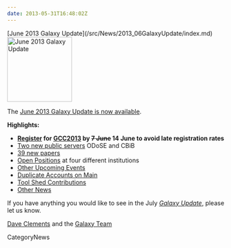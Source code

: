 ```yaml
---
date: 2013-05-31T16:48:02Z
---
```

<div class='newsItemHeader'>[June 2013 Galaxy Update](/src/News/2013_06GalaxyUpdate/index.md)</div>

<div class='right'><a href='/GalaxyUpdates/2013_06'><img src='/Images/Logos/GalaxyUpdate200.png' alt='June 2013 Galaxy Update' width=150 /></a></div>

The [June 2013 Galaxy Update is now available](/src/GalaxyUpdates/2013_06/index.md). 

**Highlights:**
* **[Register](/Events/GCC2013/Register) for [GCC2013](/src/GalaxyUpdates/2013_06/index.md#gcc2013) by ~~7 June~~ 14 June to avoid late registration rates**
* [Two new public servers](/src/GalaxyUpdates/2013_06/index.md#new-public-servers) ODoSE and CBiB
* [39 new papers](/src/GalaxyUpdates/2013_06/index.md#new-papers)
* [Open Positions](/src/GalaxyUpdates/2013_06/index.md#whos-hiring) at four different institutions
* [Other Upcoming Events](/src/GalaxyUpdates/2013_06/index.md#other-upcoming-events)
* [Duplicate Accounts on Main](/src/GalaxyUpdates/2013_06/index.md#duplicate-accounts-on-main)
* [Tool Shed Contributions](/src/GalaxyUpdates/2013_06/index.md#tool-shed-contributions)
* [Other News](/src/GalaxyUpdates/2013_06/index.md#other-news)

If you have anything you would like to see in the July *[Galaxy Update](/src/GalaxyUpdates/index.md)*, please let us know.

[Dave Clements](/DaveClements) and the [Galaxy Team](/src/GalaxyTeam/index.md)


CategoryNews

